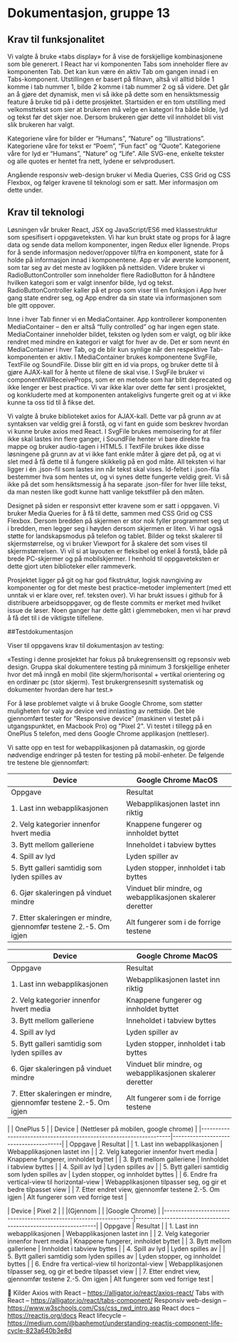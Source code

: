 # Dokumentasjon, gruppe 13
## Krav til funksjonalitet
Vi valgte å bruke «tabs display» for å vise de forskjellige kombinasjonene som ble generert. I React har vi komponenten Tabs som inneholder flere av komponenten Tab. Det kan kun være én aktiv Tab om gangen innad i en Tabs-komponent. Utstillingen er basert på filnavn, altså vil alltid bilde 1 komme i tab nummer 1, bilde 2 komme i tab nummer 2 og så videre. Det går an å gjøre det dynamisk, men vi så ikke på dette som en hensiktsmessig feature å bruke tid på i dette prosjektet. Startsiden er en tom utstilling med velkomsttekst som sier at brukeren må velge en kategori fra både bilde, lyd og tekst før det skjer noe. Dersom brukeren gjør dette vil innholdet bli vist slik brukeren har valgt.

Kategoriene våre for bilder er “Humans”, “Nature” og “Illustrations”. Kategoriene våre for tekst er “Poem”, “Fun fact”  og “Quote”. Kategoriene våre for lyd er “Humans”, “Nature” og “Life”. Alle SVG-ene, enkelte tekster og alle quotes er hentet fra nett, lydene er selvprodusert. 

Angående responsiv web-design bruker vi Media Queries, CSS Grid og CSS Flexbox, og følger kravene til teknologi som er satt. Mer informasjon om dette under.

## Krav til teknologi
Løsningen vår bruker React, JSX og JavaScript/ES6 med klassestruktur som spesifisert i oppgaveteksten. Vi har kun brukt state og props for å lagre data og sende data mellom komponenter, ingen Redux eller lignende. Props for å sende informasjon nedover/oppover til/fra en komponent, state for å holde på informasjon innad i komponentene. App er vår øverste komponent, som tar seg av det meste av logikken på nettsiden. Videre bruker vi RadioButtonController som inneholder flere RadioButton for å håndtere hvilken kategori som er valgt innenfor bilde, lyd og tekst. RadioButtonController kaller på et prop som viser til en funksjon i App hver gang state endrer seg, og App endrer da sin state via informasjonen som ble gitt oppover.

Inne i hver Tab finner vi en MediaContainer. App kontrollerer komponenten MediaContainer – den er altså “fully controlled” og har ingen egen state. MediaContainer inneholder bildet, teksten og lyden som er valgt, og blir ikke rendret med mindre en kategori er valgt for hver av de. Det er som nevnt én MediaContainer i hver Tab, og de blir kun synlige når den respektive Tab-komponenten er aktiv. I MediaContainer brukes komponentene SvgFile, TextFile og SoundFile. Disse blir gitt en id via props, og bruker dette til å gjøre AJAX-kall for å hente ut filene de skal vise. I SvgFile bruker vi componentWillReceiveProps, som er en metode som har blitt deprecated og ikke lenger er best practice. Vi var ikke klar over dette før sent i prosjektet, og konkluderte med at komponenten antakeligivs fungerte greit og at vi ikke kunne ta oss tid til å fikse det.

Vi valgte å bruke biblioteket axios for AJAX-kall. Dette var på grunn av at syntaksen var veldig grei å forstå, og vi fant en guide som beskrev hvordan vi kunne bruke axios med React. I SvgFile brukes memoisering for at filer ikke skal lastes inn flere ganger, i SoundFile henter vi bare direkte fra mappe og bruker audio-tagen i HTML5. I TextFile brukes ikke disse løsningene på grunn av at vi ikke fant enkle måter å gjøre det på, og at vi slet med å få dette til å fungere skikkelig på en god måte. All teksten vi har ligger i én .json-fil som lastes inn når tekst skal vises. Id-feltet i .json-fila bestemmer hva som hentes ut, og vi synes dette fungerte veldig greit. Vi så ikke på det som hensiktsmessig å ha separate .json-filer for hver lille tekst, da man nesten like godt kunne hatt vanlige tekstfiler på den måten. 

Designet på siden er responsivt etter kravene som er satt i oppgaven. Vi bruker Media Queries for å få til dette, sammen med CSS Grid og CSS Flexbox. Dersom bredden på skjermen er stor nok fyller programmet seg ut i bredden, men legger seg i høyden dersom skjermen er liten. Vi har også støtte for landskapsmodus på telefon og tablet. Bilder og tekst skalerer til skjermstørrelse, og vi bruker Viewport for å skalere det som vises til skjermstørrelsen. Vi vil si at layouten er fleksibel og enkel å forstå, både på brede PC-skjermer og på mobilskjermer. I henhold til oppgaveteksten er dette gjort uten biblioteker eller rammeverk.

Prosjektet ligger på git og har god fikstruktur, logisk navngiving av komponenter og for det meste best practice-metoder implementert (med ett unntak vi er klare over, ref. teksten over). Vi har brukt issues i github for å distribuere arbeidsoppgaver, og de fleste commits er merket med hvilket issue de løser. Noen ganger har dette gått i glemmeboken, men vi har prøvd å få det til i de viktigste tilfellene. 

##Testdokumentasjon

Viser til oppgavens krav til dokumentasjon av testing:

«Testing i denne prosjektet har fokus på brukegrensensitt og repsonsiv web design. 
Gruppa skal dokumentere testing på minimum 3 forskjellige enheter hvor det må inngå en mobil (lite skjerm/horisontal + vertikal orientering og en ordinær pc (stor skjerm). 
Test brukergrensesnitt systematisk og dokumenter hvordan dere har test.»

For å løse problemet valgte vi å bruke Google Chrome, som støtter muligheten for valg av device ved innlasting av nettside. Det ble gjennomført tester for ”Responsive device” (maskinen vi testet på i utgangspunktet, en Macbook Pro) og "Pixel 2". Vi testet i tillegg på en OnePlus 5 telefon, med dens Google Chrome applikasjon (nettleser).

Vi satte opp en test for webapplikasjonen på datamaskin, og gjorde nødvendige endringer på testen for testing på mobil-enheter. De følgende tre testene ble gjennomført:



| Device                                                            | Google Chrome MacOS               |
|-------------------------------------------------------------------|-----------------------------------|
| Oppgave                                                           | Resultat                          |
| 1. Last inn webapplikasjonen                                      | Webapplikasjonen lastet inn riktig |
| 2. Velg kategorier innenfor hvert media                           | Knappene fungerer og innholdet byttet|
| 3. Bytt mellom galleriene                                         | Inneholdet i tabview byttes             |
| 4. Spill av lyd                                                   | Lyden spiller av             |
| 5. Bytt galleri samtidig som lyden spilles av                     | Lyden stopper, innholdet i tab byttes|
| 6. Gjør skaleringen på vinduet mindre                             | Vinduet blir mindre, og webapplikasjonen skalerer deretter  |
| 7. Etter skaleringen er mindre, gjennomfør testene 2.-5. Om igjen | Alt fungerer som i de forrige testene  |



| Device                                                            | Google Chrome MacOS               |
|-------------------------------------------------------------------|-----------------------------------|
| Oppgave                                                           | Resultat                          |
| 1. Last inn webapplikasjonen                                      | Webapplikasjonen lastet inn riktig |
| 2. Velg kategorier innenfor hvert media                           | Knappene fungerer og innholdet byttet|
| 3. Bytt mellom galleriene                                         | Inneholdet i tabview byttes             |
| 4. Spill av lyd                                                   | Lyden spiller av             |
| 5. Bytt galleri samtidig som lyden spilles av                     | Lyden stopper, innholdet i tab byttes|
| 6. Gjør skaleringen på vinduet mindre                             | Vinduet blir mindre, og webapplikasjonen skalerer deretter  |
| 7. Etter skaleringen er mindre, gjennomfør testene 2.-5. Om igjen | Alt fungerer som i de forrige testene  |




|                                                                   | OnePlus 5 |
| Device                                                            | (Nettleser på mobilen, google chrome) |
|-------------------------------------------------------------------|---------------------------------------|
| Oppgave                                                           | Resultat |
| 1. Last inn webapplikasjonen                                      | Webapplikasjonen lastet inn |
| 2. Velg kategorier innenfor hvert media                           | Knappene fungerer, innholdet byttet |
| 3. Bytt mellom galleriene                                         | Innholdet i tabview byttes  |
| 4. Spill av lyd                                                   | Lyden spilles av  |
| 5. Bytt galleri samtidig som lyden spilles av                     | Lyden stopper, og innholdet byttes  |
| 6. Endre fra vertical-view til horizontal-view                    | Webapplikasjonen tilpasser seg, og gir et bedre tilpasset view |
| 7. Etter endret view, gjennomfør testene 2.-5. Om igjen           | Alt fungerer som ved forrige test   |



| Device                                                            | Pixel 2                                                        |
|                                                                   |(Gjennom                                                        |
|                                                                   |Google Chrome)                                                  |
|-------------------------------------------------------------------|----------------------------------------------------------------|
| Oppgave                                                           | Resultat                                                       |
| 1. Last inn webapplikasjonen                                      | Webapplikasjonen lastet inn                                    |
| 2. Velg kategorier innenfor hvert media                           | Knappene fungerer, innholdet byttet                            |
| 3. Bytt mellom galleriene                                         | Innholdet i tabview byttes                                     |
| 4. Spill av lyd                                                   | Lyden spilles av                                               |
| 5. Bytt galleri samtidig som lyden spilles av                     | Lyden stopper, og innholdet byttes                             |
| 6. Endre fra vertical-view til horizontal-view                    | Webapplikasjonen tilpasser seg, og gir et bedre tilpasset view |
| 7. Etter endret view, gjennomfør testene 2.-5. Om igjen           | Alt fungerer som ved forrige test                              |





Kilder
Axios with React – https://alligator.io/react/axios-react/
Tabs with React – https://alligator.io/react/tabs-component/ 
Responsiv web-design – https://www.w3schools.com/Css/css_rwd_intro.asp 
React docs – https://reactjs.org/docs
React lifecycle – https://medium.com/@baphemot/understanding-reactjs-component-life-cycle-823a640b3e8d 
